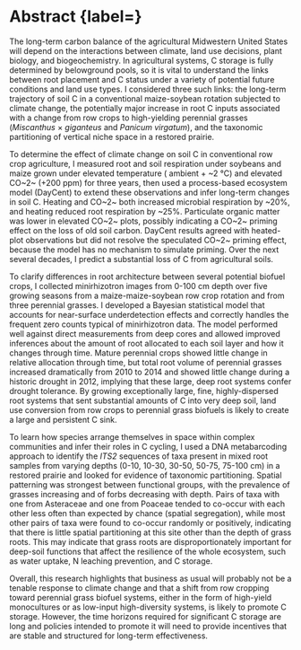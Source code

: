 
# Abstract {label=}

The long-term carbon balance of the agricultural Midwestern United States will depend on the interactions between climate, land use decisions, plant biology, and biogeochemistry. In agricultural systems, C storage is fully determined by belowground pools, so it is vital to understand the links between root placement and C status under a variety of potential future conditions and land use types. I considered three such links: the long-term trajectory of soil C in a conventional maize-soybean rotation subjected to climate change, the potentially major increase in root C inputs associated with a change from row crops to high-yielding perennial grasses (*Miscanthus* $\times$ *giganteus* and *Panicum virgatum*), and the taxonomic partitioning of vertical niche space in a restored prairie. 

To determine the effect of climate change on soil C in conventional row crop agriculture, I measured root and soil respiration under soybeans and maize grown under elevated temperature ( ambient + ~2 °C) and elevated CO~2~ (+200 ppm) for three years, then used a process-based ecosystem model (DayCent) to extend these observations and infer long-term changes in soil C. Heating and CO~2~ both increased microbial respiration by ~20%, and heating reduced root respiration by ~25%. Particulate organic matter was lower in elevated CO~2~ plots, possibly indicating a CO~2~ priming effect on the loss of old soil carbon. DayCent results agreed with heated-plot observations but did not resolve the speculated CO~2~ priming effect, because the model has no mechanism to simulate priming. Over the next several decades, I predict a substantial loss of C from agricultural soils.

To clarify differences in root architecture between several potential biofuel crops, I collected minirhizotron images from 0-100 cm depth over five growing seasons from a maize-maize-soybean row crop rotation and from three perennial grasses. I developed a Bayesian statistical model that accounts for near-surface underdetection effects and correctly handles the frequent zero counts typical of minirhizotron data. The model performed well against direct measurements from deep cores and allowed improved inferences about the amount of root allocated to each soil layer and how it changes through time. Mature perennial crops showed little change in relative allocation through time, but total root volume of perennial grasses increased dramatically from 2010 to 2014 and showed little change during a historic drought in 2012, implying that these large, deep root systems confer drought tolerance. By growing exceptionally large, fine, highly-dispersed root systems that sent substantial amounts of C into very deep soil, land use conversion from row crops to perennial grass biofuels is likely to create a large and persistent C sink.

To learn how species arrange themselves in space within complex communities and infer their roles in C cycling, I used a DNA metabarcoding approach to identify the *ITS2* sequences of taxa present in mixed root samples from varying depths (0-10, 10-30, 30-50, 50-75, 75-100 cm) in a restored prairie and looked for evidence of taxonomic partitioning. Spatial patterning was strongest between functional groups, with the prevalence of grasses increasing and of forbs decreasing with depth. Pairs of taxa with one from Asteraceae and one from Poaceae tended to co-occur with each other less often than expected by chance (spatial segregation), while most other pairs of taxa were found to co-occur randomly or positively, indicating that there is little spatial partitioning at this site other than the depth of grass roots. This may indicate that grass roots are disproportionately important for deep-soil functions that affect the resilience of the whole ecosystem, such as water uptake, N leaching prevention, and C storage.

Overall, this research highlights that business as usual will probably not be a tenable response to climate change and that a shift from row cropping toward perennial grass biofuel systems, either in the form of high-yield monocultures or as low-input high-diversity systems, is likely to promote C storage. However, the time horizons required for significant C storage are long and policies intended to promote it will need to provide incentives that are stable and structured for long-term effectiveness.

